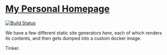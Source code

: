 # [My Personal Homepage](https://www.corylogan.com)

[![Build Status](https://drone.corylogan.com/api/badges/counterbeing/homepage/status.svg)](https://drone.corylogan.com/counterbeing/homepage)

We have a few different static site generators here, each of which renders its contents, and then gets dumped into a custom docker image.

Tinker.
